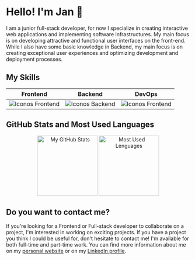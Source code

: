 <link rel="stylesheet" href="https://use.fontawesome.com/releases/v5.15.3/css/all.css" integrity="sha384-DQN7KnA12m4ZV7i+FxRnLW9xu4lGOaS7lLxisYwNKpzcq3wqz6U7o+Mpvz9Xp3q+" crossorigin="anonymous">



# Hello! I'm Jan :wave:

I am a junior full-stack developer, for now I specialize in creating interactive web applications and implementing software infrastructures. My main focus is on developing attractive and functional user interfaces on the front-end. While I also have some basic knowledge in Backend, my main focus is on creating exceptional user experiences and optimizing development and deployment processes.


## My Skills

<div align="center">
	
| **Frontend** | **Backend** | **DevOps** |
|--------------|-------------|------------|
|  <img alt="Iconos Frontend" src="https://skillicons.dev/icons?i=react,angular,ts&theme=light&perline=4">  | <img alt="Iconos Backend" src="https://skillicons.dev/icons?i=net,cs,java&theme=light&perline=4"> |  <img alt="Iconos Frontend" src="https://skillicons.dev/icons?i=docker,git&theme=light&perline=4"> |

</div>
	
## GitHub Stats and Most Used Languages
<div align="center">
<picture>
<source
  srcset="https://github-readme-stats.vercel.app/api?username=gitjanplata&show_icons=true&count_private=true&locale=es&custom_title=My%20GitHub%20Stats&theme=github_dark"
  media="(prefers-color-scheme: dark)"
/>
<source
  srcset="https://github-readme-stats.vercel.app/api?username=gitjanplata&show_icons=true&count_private=true&locale=es&custom_title=My%20GitHub%20Stats&theme=default"
  media="(prefers-color-scheme: light), (prefers-color-scheme: no-preference)"
/>
<img height="165em" src="https://github-readme-stats.vercel.app/api?username=gitjanplata&show_icons=true" alt="My GitHub Stats"/>
</picture>

<picture>
<source
  srcset="https://github-readme-stats.vercel.app/api/top-langs/?username=gitjanplata&layout=compact&langs_count=10&theme=github_dark"
  media="(prefers-color-scheme: dark)"
/>
<source
  srcset="https://github-readme-stats.vercel.app/api/top-langs/?username=gitjanplata&layout=compact&langs_count=10&theme=default"
  media="(prefers-color-scheme: light), (prefers-color-scheme: no-preference)"
/>
<img height="165em" src="https://github-readme-stats.vercel.app/api/top-langs/?username=gitjanplata&layout=compact&langs_count=10" alt="Most Used Lenguages"/>
</picture>
</div>

## Do you want to contact me?
If you're looking for a Frontend or Full-stack developer to collaborate on a project, 
I'm interested in working on exciting projects. If you have a project you think 
I could be useful for, don't hesitate to contact me! I'm available for both 
full-time and part-time work. You can find more information about me on my 
<a href="https://janplata.vercel.app" target="_blank">personal website</a> or on my <a href="https://www.linkedin.com/in/janplata/" target="_blank"><i class="fab fa-linkedin-in"></i> LinkedIn profile</a>. 


